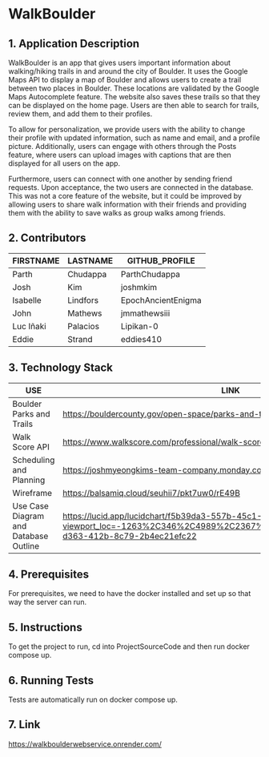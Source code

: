 # WalkBoulder
## 1. Application Description
WalkBoulder is an app that gives users important information about walking/hiking trails in and around the city of Boulder. It uses the Google Maps API to display a map of Boulder and allows users to create a trail between two places in Boulder. These locations are validated by the Google Maps Autocomplete feature. The website also saves these trails so that they can be displayed on the home page. Users are then able to search for trails, review them, and add them to their profiles.

To allow for personalization, we provide users with the ability to change their profile with updated information, such as name and email, and a profile picture. Additionally, users can engage with others through the Posts feature, where users can upload images with captions that are then displayed for all users on the app.

Furthermore, users can connect with one another by sending friend requests. Upon acceptance, the two users are connected in the database. This was not a core feature of the website, but it could be improved by allowing users to share walk information with their friends and providing them with the ability to save walks as group walks among friends.


## 2. Contributors
FIRSTNAME | LASTNAME  | GITHUB_PROFILE
--------- |---------  |---------------
Parth     | Chudappa  | ParthChudappa
Josh      |  Kim      | joshmkim
Isabelle  | Lindfors  | EpochAncientEnigma
John      | Mathews   | jmmathewsiii 
Luc Iñaki | Palacios  | Lipikan-0
Eddie     | Strand    | eddies410

## 3. Technology Stack
USE | LINK
--- | ----
Boulder Parks and Trails | https://bouldercounty.gov/open-space/parks-and-trails/
Walk Score API | https://www.walkscore.com/professional/walk-score-apis.php
Scheduling and Planning | https://joshmyeongkims-team-company.monday.com/boards/8694244458
Wireframe | https://balsamiq.cloud/seuhii7/pkt7uw0/rE49B
Use Case Diagram and Database Outline | https://lucid.app/lucidchart/f5b39da3-557b-45c1-8c9b-dcb5779e0682/edit?viewport_loc=-1263%2C346%2C4989%2C2367%2C0_0&invitationId=inv_8d07f909-d363-412b-8c79-2b4ec21efc22

## 4. Prerequisites 
For prerequisites, we need to have the docker installed and set up so that way the server can run.

## 5. Instructions 
To get the project to run, cd into ProjectSourceCode and then run docker compose up. 

## 6. Running Tests
Tests are automatically run on docker compose up.

## 7. Link
https://walkboulderwebservice.onrender.com/
